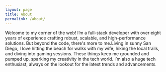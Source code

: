 ```yaml
---
layout: page
title: About
permalink: /about/
---
```


  Welcome to my corner of the web! I’m a full-stack developer with over eight years of experience crafting robust, scalable, and high-performance solutions. But beyond the code, there's more to me.Living in sunny San Diego, I love hitting the beach for walks with my wife, hiking the local trails, and diving into gaming sessions. These things keep me grounded and pumped up, sparking my creativity in the tech world. I’m also a huge tech enthusiast, always on the lookout for the latest trends and advancements.
